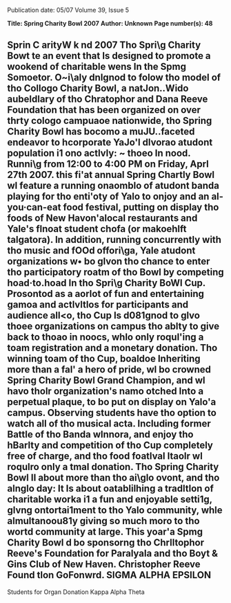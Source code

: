 Publication date: 05/07
Volume 39, Issue 5

**Title: Spring Charity Bowl 2007**
**Author: Unknown**
**Page number(s): 48**

Sprin C arityW k nd 2007 
Tho Spri\g Charity Bowt te an event that Is designed to promote a wookend of charitable wens In the Spmg Somoetor. 
O~i\aly dnlgnod to folow tho model of tho Collogo Charity Bowl, a natJon..Wido aubeldlary of tho Chratophor and Dana 
Reeve Foundation that has been organized on over thrty cologo campuaoe nationwide, tho Spring Charity Bowl has 
bocomo a muJU..faceted endeavor to hcorporate YaJo'l dlvorao atudont population i1 ono actlvly: ~ 
thoeo In nood. 
Runni\g from 12:00 to 4:00 PM on Friday, Aprl 27th 2007. this fi'at annual Spring Chartly Bowl wl feature a running 
onaomblo of atudont banda playing for tho enti'oty of Yalo to onjoy and an al-you·can-eat food festival, putting on display 
tho foods of New Havon'alocal restaurants and Yale's flnoat student chofa (or makoehlft talgatora). 
In addition, running concurrently with tho music and fOOd offori\ga, Yale atudont organizations w• bo glvon tho chance to 
enter tho participatory roatm of tho Bowl by competing hoad·to.hoad In tho Spri\g Charity BoWl Cup. Prosontod as a aorlot 
of fun and entertaining gamoa and actlvltlos for participants and audience all<o, tho Cup Is d081gnod to glvo thoee 
organizations on campus tho ablty to give back to thoao in noocs, whlo only roqul'ing a toam registration and a monetary 
donation. Tho winning toam of tho Cup, boaldoe Inheriting more than a fal' a hero of pride, wl bo crowned Spring Charity 
Bowl Grand Champion, and wl havo tholr organization's namo otched Into a perpetual plaque, to bo put on display on 
Yalo'a campus. 
Observing students have tho option to watch all of tho musical acta. Including former Battle of tho Banda wlnnora, and 
enjoy tho hBarlty and competition of tho Cup completely free of charge, and tho food foatlval ltaolr wl roqulro only a tmal 
donation. 
Tho Spring Charity Bowl II about more than tho ai\glo ovont, and tho alnglo day: It Is about oatablilhing a tradltlon of 
charitable worka i1 a fun and enjoyable setti1g, glvng ontortai1ment to tho Yalo community, whle almultanoou81y giving so 
much moro to tho wortd community at large. 
This yoar'a Spmg Charity Bowl d 
bo sponsorng tho Chrlltophor Reeve's Foundation for Paralyala and tho Boyt & Gins 
Club of New Haven. 
Christopher Reeve Found tlon 
GoFonwrd. 
SIGMA ALPHA EPSILON 
-
Students for Organ Donation 
Kappa 
Alpha 
Theta